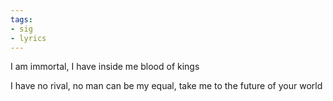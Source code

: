 ```yaml
---
tags:
- sig
- lyrics
---
```




I am immortal, I have inside me blood of kings

I have no rival, no man can be my equal, take me to the future of your world